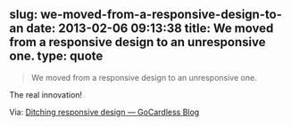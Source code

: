 slug: we-moved-from-a-responsive-design-to-an
date: 2013-02-06 09:13:38
title: We moved from a responsive design to an unresponsive one.
type: quote
---

> We moved from a responsive design to an unresponsive one.

The real innovation!

 Via: [Ditching responsive design — GoCardless Blog](https://gocardless.com/blog/unresponsive-design/)

